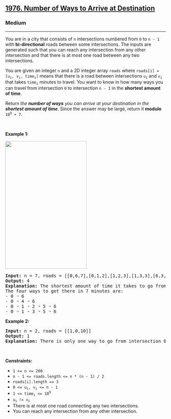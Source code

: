 <h2><a href="https://leetcode.com/problems/number-of-ways-to-arrive-at-destination/">1976. Number of Ways to Arrive at Destination</a></h2><h3>Medium</h3><hr><p>You are in a city that consists of <code>n</code> intersections numbered from <code>0</code> to <code>n - 1</code> with <strong>bi-directional</strong> roads between some intersections. The inputs are generated such that you can reach any intersection from any other intersection and that there is at most one road between any two intersections.</p>

<p>You are given an integer <code>n</code> and a 2D integer array <code>roads</code> where <code>roads[i] = [u<sub>i</sub>, v<sub>i</sub>, time<sub>i</sub>]</code> means that there is a road between intersections <code>u<sub>i</sub></code> and <code>v<sub>i</sub></code> that takes <code>time<sub>i</sub></code> minutes to travel. You want to know in how many ways you can travel from intersection <code>0</code> to intersection <code>n - 1</code> in the <strong>shortest amount of time</strong>.</p>

<p>Return <em>the <strong>number of ways</strong> you can arrive at your destination in the <strong>shortest amount of time</strong></em>. Since the answer may be large, return it <strong>modulo</strong> <code>10<sup>9</sup> + 7</code>.</p>

<p>&nbsp;</p>
<p><strong class="example">Example 1:</strong></p>
<img alt="" src="https://assets.leetcode.com/uploads/2025/02/14/1976_corrected.png" style="width: 255px; height: 400px;" />
<pre>
<strong>Input:</strong> n = 7, roads = [[0,6,7],[0,1,2],[1,2,3],[1,3,3],[6,3,3],[3,5,1],[6,5,1],[2,5,1],[0,4,5],[4,6,2]]
<strong>Output:</strong> 4
<strong>Explanation:</strong> The shortest amount of time it takes to go from intersection 0 to intersection 6 is 7 minutes.
The four ways to get there in 7 minutes are:
- 0 ➝ 6
- 0 ➝ 4 ➝ 6
- 0 ➝ 1 ➝ 2 ➝ 5 ➝ 6
- 0 ➝ 1 ➝ 3 ➝ 5 ➝ 6
</pre>

<p><strong class="example">Example 2:</strong></p>

<pre>
<strong>Input:</strong> n = 2, roads = [[1,0,10]]
<strong>Output:</strong> 1
<strong>Explanation:</strong> There is only one way to go from intersection 0 to intersection 1, and it takes 10 minutes.
</pre>

<p>&nbsp;</p>
<p><strong>Constraints:</strong></p>

<ul>
	<li><code>1 &lt;= n &lt;= 200</code></li>
	<li><code>n - 1 &lt;= roads.length &lt;= n * (n - 1) / 2</code></li>
	<li><code>roads[i].length == 3</code></li>
	<li><code>0 &lt;= u<sub>i</sub>, v<sub>i</sub> &lt;= n - 1</code></li>
	<li><code>1 &lt;= time<sub>i</sub> &lt;= 10<sup>9</sup></code></li>
	<li><code>u<sub>i </sub>!= v<sub>i</sub></code></li>
	<li>There is at most one road connecting any two intersections.</li>
	<li>You can reach any intersection from any other intersection.</li>
</ul>
